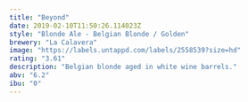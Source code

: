 ```yaml
---
title: "Beyond"
date: 2019-02-10T11:50:26.114023Z
style: "Blonde Ale - Belgian Blonde / Golden"
brewery: "La Calavera"
image: "https://labels.untappd.com/labels/2558539?size=hd"
rating: "3.61"
description: "Belgian blonde aged in white wine barrels."
abv: "6.2"
ibu: "0"
---
```

